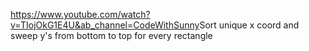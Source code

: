https://www.youtube.com/watch?v=TIojOkG1E4U&ab_channel=CodeWithSunny
​
Sort unique x coord and sweep y's from bottom to top for every rectangle